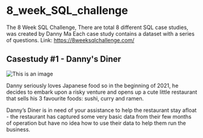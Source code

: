 # 8_week_SQL_challenge
 
The 8 Week SQL Challenge, There are total 8 different SQL case studies, was created by Danny Ma Each case study contains a dataset with a series of questions.
Link: https://8weeksqlchallenge.com/

## Casestudy #1 - Danny's Diner
![This is an image](https://8weeksqlchallenge.com/images/case-study-designs/1.png)

Danny seriously loves Japanese food so in the beginning of 2021, he decides to embark upon a risky venture and opens up a cute little restaurant that sells his 3 favourite foods: sushi, curry and ramen.

Danny’s Diner is in need of your assistance to help the restaurant stay afloat - the restaurant has captured some very basic data from their few months of operation but have no idea how to use their data to help them run the business.

